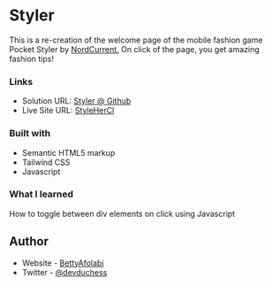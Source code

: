 # Styler

This is a re-creation of the welcome page of the mobile fashion game Pocket Styler by [NordCurrent.](https://nordcurrent.com/games/pocket-styler/) On click of the page, you get amazing fashion tips!

### Links

- Solution URL: [Styler @ Github](https://github.com/BettyAfolabi/StyleHer)
- Live Site URL: [StyleHerCl](https://stylehercl.netlify.app/)

### Built with

- Semantic HTML5 markup
- Tailwind CSS
- Javascript

### What I learned

How to toggle between div elements on click using Javascript

## Author

- Website - [BettyAfolabi](https://linkedin.com/in/elizabeth)
- Twitter - [@devduchess](https://www.twitter.com/devduchess)
